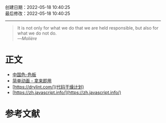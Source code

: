 创建日期：2022-05-18 10:40:25  
最后修改：2022-05-18 10:40:25

- - -
> It is not only for what we do that we are held responsible, but also for what we do not do.  
>—<cite>Molière</cite>

# 正文

- [中国色-色板](http://zhongguose.com/)
- [简单动画 - 拿来即用](https://animista.net/)
- [https://drylint.com/](代码干燥计划)
- [https://zh.javascript.info/](https://zh.javascript.info/)

# 参考文献
